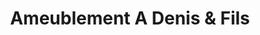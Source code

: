 ---
title: "Ameublement A Denis & Fils"
url: /saint-lazare/ameublement-a-denis-and-fils/
shop: furniture
---